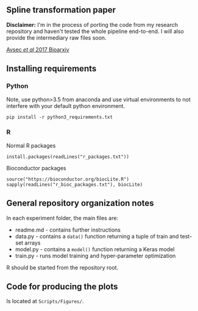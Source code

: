 ## Spline transformation paper

**Disclaimer:** I'm in the process of porting the code from my research repository and haven't tested the whole pipeline end-to-end. I will also provide the intermediary raw files soon.

[Avsec *et al* 2017 Bioarxiv](https://doi.org/10.1101/165183)

## Installing requirements

### Python

Note, use python>3.5 from anaconda and use virtual environments to not interfere with your default python environment.

```{python}
pip install -r python3_requirements.txt
```

### R

Normal R packages

```{r}
install.packages(readLines("r_packages.txt"))
```

Bioconductor packages

```{r}
source("https://bioconductor.org/biocLite.R")
sapply(readLines("r_bioc_packages.txt"), biocLite)
```


## General repository organization notes

In each experiment folder, the main files are:

- readme.md - contains further instructions
- data.py - contains a `data()` function returning a tuple of train and test-set arrays
- model.py - contains a `model()` function returning a Keras model
- train.py - runs model training and hyper-parameter optimization

R should be started from the repository root.

## Code for producing the plots

Is located at `Scripts/Figures/`.
